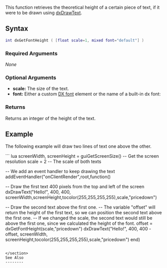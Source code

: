This function retrieves the theoretical height of a certain piece of text, if it were to be drawn using [dxDrawText](/dxDrawText.md "wikilink").

Syntax
------

``` lua
int dxGetFontHeight ( [float scale=1, mixed font="default"] )
```

### Required Arguments

*None*

### Optional Arguments

-   **scale:** The size of the text.
-   **font:** Either a custom [DX font](/DX_font.md "wikilink") element or the name of a built-in dx font:

### Returns

Returns an integer of the height of the text.

Example
-------

The following example will draw two lines of text one above the other.

<section name="Client" class="client" show="true">
``` lua
screenWidth, screenHeight = guiGetScreenSize() -- Get the screen resolution
scale = 2  -- The scale of both texts

-- We add an event handler to keep drawing the text 
addEventHandler("onClientRender",root,function()

   -- Draw the first text 400 pixels from the top and left of the screen
   dxDrawText("Hello!", 400, 400, screenWidth,screenHeight,tocolor(255,255,255,255),scale,"pricedown")

   -- Draw the second text above the first one.
   -- The variable "offset" will return the height of the first text, so we can position the second text above the first one. 
   -- If we changed the scale, the second text would still be above the first one, since we calculated the height of the font. 
   offset = dxGetFontHeight(scale,"pricedown")
   dxDrawText("Hello!", 400, 400 - offset, screenWidth, screenHeight,tocolor(255,255,255,255),scale,"pricedown")
end)
```

</section>
See Also
--------
